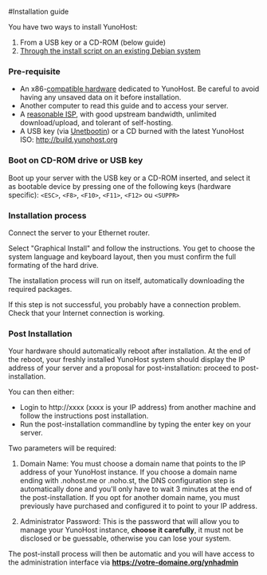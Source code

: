 #Installation guide

You have two ways to install YunoHost:

1. From a USB key or a CD-ROM (below guide)
2. [Through the install script on an existing Debian system](/#/install_on_debian)

### Pre-requisite

* An x86-[compatible hardware](/#/compatible_hardware) dedicated to YunoHost. Be careful to avoid having any unsaved data on it before installation.
* Another computer to read this guide and to access your server.
* A [reasonable ISP](/#/isp), with good upstream bandwidth, unlimited download/upload, and tolerant of self-hosting.
* A USB key (via [Unetbootin](http://unetbootin.net/more-infos-and-get-it/)) or a CD burned with the latest YunoHost ISO: http://build.yunohost.org

### Boot on CD-ROM drive or USB key

Boot up your server with the USB key or a CD-ROM inserted, and select it as bootable device by pressing one of the following keys (hardware specific): ```<ESC>```, ```<F8>```, ```<F10>```, ```<F11>```, ```<F12>``` ou ```<SUPPR>```


### Installation process
Connect the server to your Ethernet router.

Select "Graphical Install" and follow the instructions. You get to choose the system language and keyboard layout, then you must confirm the full formating of the hard drive.

The installation process will run on itself, automatically downloading the required packages.

If this step is not successful, you probably have a connection problem. Check that your Internet connection is working.

### Post Installation

Your hardware should automatically reboot after installation. At the end of the reboot, your freshly installed YunoHost system should display the IP address of your server and a proposal for post-installation: proceed to post-installation.

You can then either:
* Login to http://xxxx (xxxx is your IP address) from another machine and follow the instructions post installation.
* Run the post-installation commandline by typing the enter key on your server.

Two parameters will be required:

1. Domain Name: You must choose a domain name that points to the IP address of your YunoHost instance. If you choose a domain name ending with .nohost.me or .noho.st, the DNS configuration step is automatically done and you'll only have to wait 3 minutes at the end of the post-installation. If you opt for another domain name, you must previously have purchased and configured it to point to your IP address.

2. Administrator Password: This is the password that will allow you to manage your YunoHost instance, **choose it carefully**, it must not be disclosed or be guessable, otherwise you can lose your system.

The post-install process will then be automatic and you will have access to the administration interface via **https://votre-domaine.org/ynhadmin**

